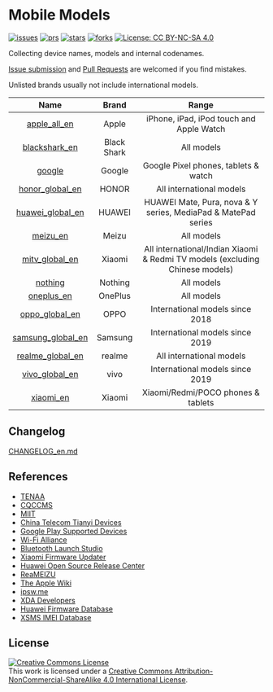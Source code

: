 # Mobile Models

[![issues](https://img.shields.io/github/issues/KHwang9883/MobileModels?color=green)](https://github.com/KHwang9883/MobileModels/issues)
[![prs](https://img.shields.io/badge/PRs-welcome-brightgreen.svg)](https://github.com/KHwang9883/MobileModels/pulls)
[![stars](https://img.shields.io/github/stars/KHwang9883/MobileModels.svg?color=yellow)](https://github.com/KHwang9883/MobileModels)
[![forks](https://img.shields.io/github/forks/KHwang9883/MobileModels.svg?color=orange)](https://github.com/KHwang9883/MobileModels)
[![License: CC BY-NC-SA 4.0](https://img.shields.io/badge/License-CC%20BY--NC--SA%204.0-lightgrey.svg)](https://creativecommons.org/licenses/by-nc-sa/4.0/)

Collecting device names, models and internal codenames.

[Issue submission](https://github.com/KHwang9883/MobileModels/issues) and [Pull Requests](https://github.com/KHwang9883/MobileModels/pulls) are welcomed if you find mistakes.

Unlisted brands usually not include international models.

| Name | Brand | Range |
| :-: | :-: | :-: |
| [apple_all_en](brands/apple_all_en.md) | Apple | iPhone, iPad, iPod touch and Apple Watch |
| [blackshark_en](brands/blackshark_en.md) | Black Shark | All models |
| [google](brands/google.md) | Google | Google Pixel phones, tablets & watch |
| [honor_global_en](brands/honor_global_en.md) | HONOR | All international models |
| [huawei_global_en](brands/huawei_global_en.md) | HUAWEI | HUAWEI Mate, Pura, nova & Y series, MediaPad & MatePad series |
| [meizu_en](brands/meizu_en.md) | Meizu | All models |
| [mitv_global_en](brands/mitv_global_en.md) | Xiaomi | All international/Indian Xiaomi & Redmi TV models (excluding Chinese models) |
| [nothing](brands/nothing.md) | Nothing | All models |
| [oneplus_en](brands/oneplus_en.md) | OnePlus | All models |
| [oppo_global_en](brands/oppo_global_en.md) | OPPO | International models since 2018 |
| [samsung_global_en](brands/samsung_global_en.md) | Samsung | International models since 2019 |
| [realme_global_en](brands/realme_global_en.md) | realme | All international models |
| [vivo_global_en](brands/vivo_global_en.md) | vivo | International models since 2019 |
| [xiaomi_en](xiaomi_en.md) | Xiaomi | Xiaomi/Redmi/POCO phones & tablets |

## Changelog

[CHANGELOG_en.md](CHANGELOG_en.md)

## References

- [TENAA](http://zd.taf.org.cn)
- [CQCCMS](http://webdata.cqccms.com.cn/webdata/query/CCCCerti.do)
- [MIIT](https://ythzxfw.miit.gov.cn/resultQuery)
- [China Telecom Tianyi Devices](http://surfing.tydevice.com/)
- [Google Play Supported Devices](http://storage.googleapis.com/play_public/supported_devices.html)
- [Wi-Fi Alliance](https://www.wi-fi.org)
- [Bluetooth Launch Studio](https://launchstudio.bluetooth.com/Listings/Search)
- [Xiaomi Firmware Updater](https://xiaomifirmwareupdater.com/)
- [Huawei Open Source Release Center](https://consumer.huawei.com/en/opensource/)
- [ReaMEIZU](https://reameizu.com/)
- [The Apple Wiki](https://theapplewiki.com/)
- [ipsw.me](https://ipsw.me)
- [XDA Developers](https://www.xda-developers.com)
- [Huawei Firmware Database](https://pro-teammt.ru/en/online-firmware-database-ru/)
- [XSMS IMEI Database](http://xsms.com.ua/phone/imei/all/1)

## License

<a rel="license" href="http://creativecommons.org/licenses/by-nc-sa/4.0/"><img alt="Creative Commons License" style="border-width:0" src="https://i.creativecommons.org/l/by-nc-sa/4.0/88x31.png" /></a><br />This work is licensed under a <a rel="license" href="http://creativecommons.org/licenses/by-nc-sa/4.0/">Creative Commons Attribution-NonCommercial-ShareAlike 4.0 International License</a>.
